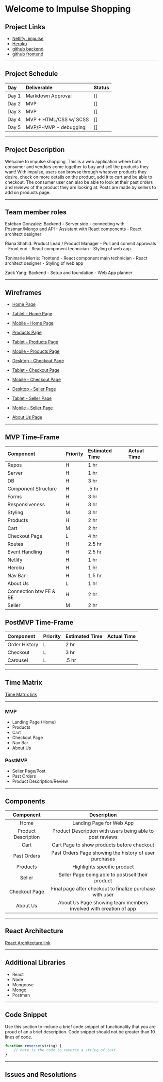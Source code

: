 # Welcome to Impulse Shopping

## Project Links

- [Netlify: impulse]()
- [Heroku]()
- [github backend](https://github.com/r-shahid/ecommerce-backend)
- [github frontend](https://github.com/r-shahid/ecommerce-frontend)

---

## Project Schedule

| Day   | Deliverable                                          | Status |
| :---- | :--------------------------------------------------- | :----- |
| Day 1 | Markdown Approval                                    | []     |
| Day 2 | MVP                                                  | []     |
| Day 3 | MVP                                                  | []     |
| Day 4 | MVP + HTML/CSS w/ SCSS                               | []     |
| Day 5 | MVP/P-MVP + debugging                                | []     |


---

## Project Description

Welcome to impulse shopping. This is a web application where both consumer and vendors come together to buy and sell the products they want! With impulse, users can browse through whatever products they desire, check on more details on the product, add it to cart and be able to checkout. The consumer user can also be able to look at their past orders and reviews of the product they are looking at. Posts are made by sellers to add on products page.

---

## Team member roles

Esteban Gonzalez: Backend - Server side - connecting with Postman/Mongo and API - Assistant with React components - React architect designer

Riana Shahid: Product Lead / Product Manager - Pull and commit approvals - Front end - React component technician - Styling of web app

Tonimarie Morris: Frontend - React component main technician - React architect designer - Styling of web app

Zack Yang: Backend - Setup and foundation - Web App planner


---

## Wireframes

- [Home Page](https://res.cloudinary.com/rshahid/image/upload/v1603468497/impulse/desktop_home_f79oy1.png)
- [Tablet - Home Page](https://res.cloudinary.com/rshahid/image/upload/v1603468497/impulse/tablet_home_gc4e3a.png)
- [Mobile - Home Page](https://res.cloudinary.com/rshahid/image/upload/v1603468497/impulse/mobile_home_n6wequ.png)

- [Products Page](https://res.cloudinary.com/rshahid/image/upload/v1603471251/impulse/desktop_product_page_ycf9ru.png)
- [Tablet - Products Page](https://res.cloudinary.com/rshahid/image/upload/v1603471523/impulse/tablet_product_page_bzmjir.png)
- [Mobile - Products Page](https://res.cloudinary.com/rshahid/image/upload/v1603471843/impulse/mobile_product_page_kxobe6.png)
  
- [Desktop - Checkout Page](https://res.cloudinary.com/rshahid/image/upload/v1603473917/impulse/Desktop_cart_tfqd4c.png)
- [Tablet - Checkout Page](https://res.cloudinary.com/rshahid/image/upload/v1603473015/impulse/Tablet_Cart_ysb3jf.png)
- [Mobile - Checkout Page](https://res.cloudinary.com/rshahid/image/upload/v1603472619/impulse/mobile_cart_elh26o.png)
  
<!-- - [Past Orders Page]()
- [Tablet - Past Orders Page]()
- [Mobile - Past Orders Page]() -->
  
- [Desktop - Seller Page](https://res.cloudinary.com/rshahid/image/upload/v1603478472/impulse/desktop_seller_fiyfep.png)
- [Tablet - Seller Page](https://res.cloudinary.com/rshahid/image/upload/v1603478803/impulse/tablet_seller_vbn9qs.png)
- [Mobile - Seller Page](https://res.cloudinary.com/rshahid/image/upload/v1603478995/impulse/mobile_seller_u9infx.png)

- [About Us Page](https://wireframepro.mockflow.com/view/Mb414763c3b6afe3d4affd1843fe377031600054978450)
---

## MVP Time-Frame

| Component                      | Priority | Estimated Time | Actual Time |
| :----------------------------- | :------- | :------------- | :---------- |
| Repos | H | 1 hr |  |
| Server | H | 1 hr |  |
| DB | H | 3 hr |  |
| Component Structure | H | .5 hr |  |
| Forms | H | 3 hr |  |
| Responsiveness | H | 3 hr |  |
| Styling | M | 3 hr |  |
| Products | H | 2 hr |  |
| Cart | M | 2 hr |  |
| Checkout Page | L | 4 hr |  |
| Routes | H | 2.5 hr |  |
| Event Handling | H | 2.5 hr |  |
| Netlify | H | 1 hr |  |
| Heroku | H | 1 hr |  |
| Nav Bar | H | 1.5 hr |  |
| About Us | L  | 1 hr |  |
| Connection btw FE & BE | H | 2 hr |  |
| Seller | M | 2 hr |  |


## PostMVP Time-Frame

| Component                              | Priority | Estimated Time | Actual Time |
| :------------------------------------- | :------- | :------------- | :---------- |
| Order History | L | 2 hr |  |
| Checkout | L | 3 hr |  |
| Carousel | L | .5 hr |  |



---

## Time Matrix

[Time Matrix link]()

---

### MVP
- Landing Page (Home)
- Products
- Cart
- Checkout Page
- Nav Bar
- About Us


### PostMVP
- Seller Page/Post
- Past Orders
- Product Description/Review


---

## Components

| Component             |                     Description                      |
| :------------:        | :--------------------------------------------------: |
| Home                  | Landing Page for Web App                           |
| Product Description   | Product Description with users being able to post reviews   |
| Cart                  | Cart Page to show products before checkout                 |
| Past Orders           | Past Orders Page showing the history of user purchases      |
| Products              | Highlights specific product                     |
| Seller                | Seller Page being able to post/sell their product   |
| Checkout Page         | Final page after checkout to finalize purchase with user  |
| About Us              | About Us Page showing team members involved with creation of app |


---

## React Architecture

[React Architecture link](https://res.cloudinary.com/dczjejcpv/image/upload/v1603471144/F2111BC5-47CB-4575-AAE8-BD8E4F25F7AF_qfqlzg.jpg)

---

## Additional Libraries

- React
- Node
- Mongoose
- Mongo
- Postman

---

## Code Snippet

Use this section to include a brief code snippet of functionality that you are proud of an a brief description. Code snippet should not be greater than 10 lines of code.

```javaScript
function reverse(string) {
	// here is the code to reverse a string of text
}
```

---

## Issues and Resolutions
